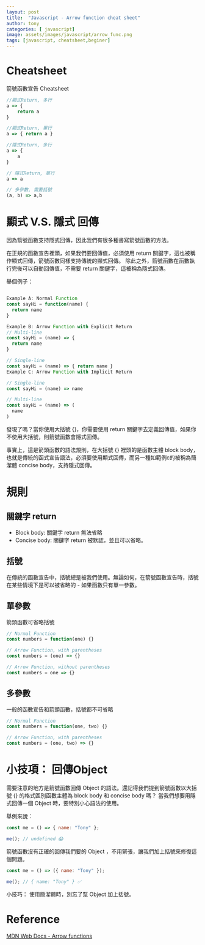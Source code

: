 ```yaml
---
layout: post
title:  "Javascript - Arrow function cheat sheet"
author: tony
categories: [ javascript]
image: assets/images/javascript/arrow_func.png
tags: [javascript, cheatsheet,beginer]
---
```

# Cheatsheet
箭號函數宣告 Cheatsheet
```javascript
//顯式Return, 多行
a => {
    return a
}

//顯式Return, 單行
a => { return a }

//隱式Return, 多行
a => {
    a
}

// 隱式Return, 單行
a => a

// 多參數, 需要括號
(a, b) => a,b
```
# 顯式 V.S. 隱式 回傳
因為箭號函數支持隱式回傳，因此我們有很多種書寫箭號函數的方法。  

在正規的函數宣告裡頭，如果我們要回傳值，必須使用 return 關鍵字，這也被稱作顯式回傳，箭號函數同樣支持傳統的顯式回傳。
除此之外，箭號函數在函數執行完後可以自動回傳值，不需要 return 關鍵字，這被稱為隱式回傳。

舉個例子：
```javascript

Example A: Normal Function
const sayHi = function(name) {
  return name
}

Example B: Arrow Function with Explicit Return
// Multi-line
const sayHi = (name) => {
  return name
}

// Single-line
const sayHi = (name) => { return name }
Example C: Arrow Function with Implicit Return

// Single-line
const sayHi = (name) => name

// Multi-line
const sayHi = (name) => (
  name
)

```
發現了嗎？當你使用大括號 {}，你需要使用 return 關鍵字去定義回傳值，如果你不使用大括號，則箭號函數會隱式回傳。

事實上，這是箭頭函數的語法規則，在大括號 {} 裡頭的是函數主體 block body，也就是傳統的函式宣告語法，必須要使用顯式回傳，而另一種如範例c的被稱為簡潔體 concise body，支持隱式回傳。

# 規則
## 關鍵字 return
- Block body: 關鍵字 return 無法省略
- Concise body: 關鍵字 return 被默認，並且可以省略。

## 括號
在傳統的函數宣告中，括號總是被我們使用。無論如何，在箭號函數宣告時，括號在某些情境下是可以被省略的 - 如果函數只有單一參數。

## 單參數
箭頭函數可省略括號
```javascript
// Normal Function
const numbers = function(one) {}

// Arrow Function, with parentheses
const numbers = (one) => {}

// Arrow Function, without parentheses
const numbers = one => {}

```

## 多參數
一般的函數宣告和箭頭函數，括號都不可省略
```javascript
// Normal Function
const numbers = function(one, two) {}

// Arrow Function, with parentheses
const numbers = (one, two) => {}
```

# 小技項： 回傳Object
需要注意的地方是箭號函數回傳 Object 的語法。還記得我們提到箭號函數以大括號 {} 的格式區別函數主體為 block body 和 concise body 嗎？ 當我們想要用隱式回傳一個 Object 時，要特別小心語法的使用。

舉例來說：
```javascript
const me = () => { name: "Tony" };

me(); // undefined 😱
```
箭號函數沒有正確的回傳我們要的 Object ，不用緊張，讓我們加上括號來修復這個問題。
```javascript
const me = () => ({ name: "Tony" });

me(); // { name: "Tony" } ✅
```
小技巧：
使用簡潔體時，別忘了幫 Object 加上括號。

# Reference
[MDN Web Docs - Arrow functions](https://developer.mozilla.org/zh-TW/docs/Web/JavaScript/Reference/Functions/Arrow_functions)